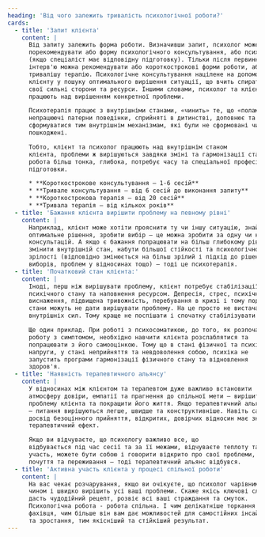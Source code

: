 ```yaml
---
heading: 'Від чого залежить тривалість психологічної роботи?'
cards:
  - title: 'Запит клієнта'
    content: |
      Від запиту залежить форма роботи. Визначивши запит, психолог може
      порекомендувати або форму психологічного консультування, або психотерапію
      (якщо спеціаліст має відповідну підготовку). Тільки після первинного
      інтерв'ю можна рекомендувати або короткострокові форми роботи, або
      тривалішу терапію. Психологічне консультування націлене на допомогу
      клієнту у пошуку оптимального вирішення ситуації, що вчить спиратися на
      свої сильні сторони та ресурси. Іншими словами, психолог та клієнт спільно
      працюють над вирішенням конкретної проблеми. 

      Психотерапія працює з внутрішніми станами, «чинить» те, що «поламано», допомагає усунути
      непрацюючі патерни поведінки, сприйняті в дитинстві, доповнює та допомагає
      сформуватися тим внутрішнім механізмам, які були не сформовані чи
      пошкоджені. 

      Тобто, клієнт та психолог працюють над внутрішнім станом
      клієнта, проблеми ж вирішуються завдяки зміні та гармонізації стану. Ця
      робота більш тонка, глибока, потребує часу та спеціальної професійної
      підготовки.

      * **Короткострокове консультування – 1-6 сесій**
      * **Тривале консультування – від 6 сесій до виконання запиту**
      * **Короткострокова терапія – від 20 сесій** 
      * **Тривала терапія – від кількох років**
  - title: 'Бажання клієнта вирішити проблему на певному рівні'
    content: |
      Наприклад, клієнт може хотіти прояснити ту чи іншу ситуацію, знайти
      оптимальне рішення, зробити вибір – це можна зробити за одну чи кілька
      консультацій. А якщо є бажання попрацювати на більш глибокому рівні,
      змінити внутрішній стан, набути більшої стійкості та психологічної
      зрілості (відповідно змінюється на більш зрілий і підхід до рішень,
      виборів, проблем у відносинах тощо) – тоді це психотерапія.
  - title: 'Початковий стан клієнта:'
    content: |
      Іноді, перш ніж вирішувати проблему, клієнт потребує стабілізації
      психічного стану та наповнення ресурсом. Депресія, стрес, психічне
      виснаження, підвищена тривожність, перебування в кризі і тому подібні
      стани можуть не дати вирішувати проблему. На це просто не вистачає
      внутрішніх сил. Тому краще не поспішати і спочатку стабілізувати стан.

      Ще один приклад. При роботі з психосоматикою, до того, як розпочати
      роботу з симптомом, необхідно навчити клієнта розслаблятися та
      попрацювати з його самооцінкою. Тому що в стані фізичної та психічної
      напруги, у стані неприйняття та невдоволення собою, психіка не
      запустить програми гармонізації фізичного стану та відновлення
      здоров'я.
  - title: 'Наявність терапевтичного альянсу'
    content: |
      У відносинах між клієнтом та терапевтом дуже важливо встановити
      атмосферу довіри, емпатії та прагнення до спільної мети – вирішити
      проблему клієнта та покращити його життя. Якщо терапевтичний альянс є
      – питання вирішуються легше, швидше та конструктивніше. Навіть сам
      досвід безоцінного прийняття, відкритих, довірчих відносин має значний
      терапевтичний ефект. 

      Якщо ви відчуваєте, що психологу важливо все, що
      відбувається під час сесії та за її межами, відчуваєте теплоту та
      участь, можете бути собою і говорити відкрито про свої проблеми,
      почуття та переживання – тодi терапевтичний альянс відбувся.
  - title: 'Активна участь клієнта у процесі спільної роботи'
    content: |
      На вас чекає розчарування, якщо ви очікуєте, що психолог чарівним
      чином і швидко вирішить усі ваші проблеми. Скаже якісь ключові слова,
      дасть чудодійний рецепт, розвіє всі ваші страждання та смуток.
      Психологічна робота - робота спільна. І чим делікатніше торкання
      фахівця, чим більше він вам дає можливостей для самостійних інсайтів
      та зростання, тим якісніший та стійкіший результат.
---
```

